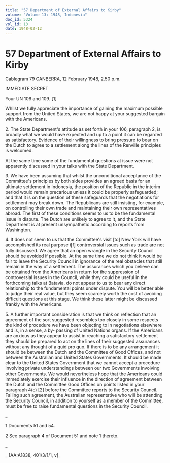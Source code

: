 ```yaml
---
title: "57 Department of External Affairs to Kirby"
volume: "Volume 13: 1948, Indonesia"
doc_id: 5324
vol_id: 13
date: 1948-02-12
---
```


# 57 Department of External Affairs to Kirby

Cablegram 79 CANBERRA, 12 February 1948, 2.50 p.m.

IMMEDIATE SECRET

Your UN 106 and 109. [1]

Whilst we fully appreciate the importance of gaining the maximum possible support from the United States, we are not happy at your suggested bargain with the Americans.

2\. The State Department's attitude as set forth in your 106, paragraph 2, is broadly what we would have expected and up to a point it can be regarded as satisfactory. Evidence of their willingness to bring pressure to bear on the Dutch to agree to a settlement along the lines of the Renville principles is welcomed.

At the same time some of the fundamental questions at issue were not apparently discussed in your talks with the State Department.

3\. We have been assuming that whilst the unconditional acceptance of the Committee's principles by both sides provides an agreed basis for an ultimate settlement in Indonesia, the position of the Republic in the interim period would remain precarious unless it could be properly safeguarded; and that it is on the question of these safeguards that the negotiations for settlement may break down. The Republicans are still insisting, for example, on controlling their own trade and maintaining their own representatives abroad. The first of these conditions seems to us to be the fundamental issue in dispute. The Dutch are unlikely to agree to it, and the State Department is at present unsympathetic according to reports from Washington.

4\. It does not seem to us that the Committee's visit [to] New York will have accomplished its real purpose i[f] controversial issues such as trade are not fully discussed. We agree that an open wrangle in the Security Council should be avoided if possible. At the same time we do not think it would be fair to leave the Security Council in ignorance of the real obstacles that still remain in the way of a settlement. The assurances which you believe can be obtained from the Americans in return for the suppression of controversial issues in the Council, while they could be useful in the forthcoming talks at Batavia, do not appear to us to bear any direct relationship to the fundamental points under dispute. You will be better able to judge their real value, but they seem scarcely worth the cost of avoiding difficult questions at this stage. We think these latter might be discussed frankly with the Americans.

5\. A further important consideration is that we think on reflection that an agreement of the sort suggested resembles too closely in some respects the kind of procedure we have been objecting to in negotiations elsewhere and is, in a sense, a by- passing of United Nations organs. If the Americans are anxious as they appear to assist in reaching a satisfactory settlement they should be prepared to act on the lines of their suggested assurances without any thought of a quid pro quo. If there is to be any arrangement it should be between the Dutch and the Committee of Good Offices, and not between the Australian and United States Governments. It should be made clear to the United States Government that we cannot accept a procedure involving private understandings between our two Governments involving other Governments. We would nevertheless hope that the Americans could immediately exercise their influence in the direction of agreement between the Dutch and the Committee Good Offices on points listed in your paragraph 4(c) [2] before the Committee reports to the Security Council. Failing such agreement, the Australian representative who will be attending the Security Council, in addition to yourself as a member of the Committee, must be free to raise fundamental questions in the Security Council.

_

1 Documents 51 and 54.

2 See paragraph 4 of Document 51 and note 1 thereto.

_

_ [AA:A1838, 401/3/1/1, v]_
